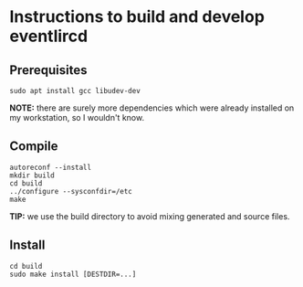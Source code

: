 # Instructions to build and develop eventlircd

## Prerequisites

```
sudo apt install gcc libudev-dev
```

**NOTE:** there are surely more dependencies which were already installed on my workstation, so I wouldn't know.

## Compile

```
autoreconf --install
mkdir build
cd build
../configure --sysconfdir=/etc
make
```

**TIP:** we use the build directory to avoid mixing generated and source files.

## Install

```
cd build
sudo make install [DESTDIR=...]
```
